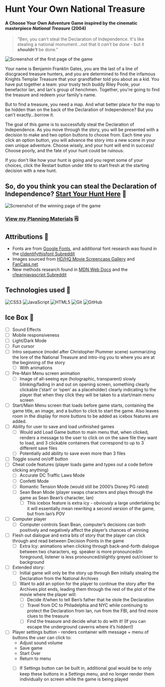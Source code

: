# Hunt Your Own National Treasure

#### A Choose Your Own Adventure Game inspired by the cinematic masterpiece _National Treasure_ (2004)



> "Ben, you can't steal the Declaration of Independence. It's like stealing a national monument...not that it _can't_ be done - but it ***_shouldn't_*** be done."

![Screenshot of the first page of the game](http://natl-treasure-cyoadventure.netlify.app/assets/images/gameScreenshotFirstPage.jpeg)

Your name is Benjamin Franklin Gates, you are the last of a line of discgraced treasure hunters, and you are determined to find the infamous Knights Templar Treasure that your grandfather told you about as a kid. You have put together a team: your trusty tech buddy Riley Poole, your benefactor Ian, and Ian's group of henchmen. Together, you're going to find the treasure and redeem your family's name.

But to find a treasure, you need a map. And what better place for the map to be hidden than on the back of the Declaration of Independence? But you can't exactly...borrow it.

The goal of this game is to successfully steal the Declaration of Independence. As you move through the story, you will be presented with a decision to make and two option buttons to choose from. Each time you click an option button, you will advance the story into a new scene in your own unique adventure. Choose wisely, and your hunt will end in success! Choose poorly, and the fate of your hunt could be ruinous.

If you don't like how your hunt is going and you regret some of your choices, click the Restart button under title to start fresh at the starting decision with a new hunt.

## So, do you think you can steal the Declaration of Independence? [Start Your Hunt Here](http://natl-treasure-cyoadventure.netlify.app "Hunt Your Own National Treasure") 📜

![Screenshot of the winning page of the game](http://natl-treasure-cyoadventure.netlify.app/assets/images/WinnerScreenshot.jpeg)

### [View my Planning Materials](https://docs.google.com/document/d/1ZFDcidKbpyUpEmeshoS9aI2OC8LTM0BoioFQvgvnPTU/edit?usp=sharing "Hunt Your Own National Treasure Planning Materials") 🗒

## Attributions 🙌
* Fonts are from [Google Fonts](https://fonts.google.com/ "Browse Google Fonts"), and additional font research was found in the [r/identifythisfont Subreddit](https://www.reddit.com/r/identifythisfont "r/identifythisfont")
* Images sourced from [HD/HQ Movie Screencaps Gallery](https://kissthemgoodbye.net/movie/thumbnails.php?album=309 "HD/HQ Movie Screencaps Gallery - kissthemgoodbye.net") and [FanCaps.net](https://fancaps.net/ "FanCaps.net")
* New methods research found in [MDN Web Docs](https://developer.mozilla.org/en-US/ "MDN Web Docs") and the [r/learnjavascript Subreddit](https://www.reddit.com/r/learnjavascript "r/learnjavascript") 

## Technologies used 🧰
![CSS3](https://img.shields.io/badge/css3-%231572B6.svg?style=for-the-badge&logo=css3&logoColor=white)
![JavaScript](https://img.shields.io/badge/javascript-%23323330.svg?style=for-the-badge&logo=javascript&logoColor=%23F7DF1E)
![HTML5](https://img.shields.io/badge/html5-%23E34F26.svg?style=for-the-badge&logo=html5&logoColor=white)
![Git](https://img.shields.io/badge/git-%23F05033.svg?style=for-the-badge&logo=git&logoColor=white)
![GitHub](https://img.shields.io/badge/github-%23121011.svg?style=for-the-badge&logo=github&logoColor=white)

## Ice Box 🧊
- [ ] Sound Effects
- [ ] Mobile responsiveness
- [ ] Light/Dark Mode
- [ ] Fun cursor
- [ ] Intro sequence (model after Christopher Plummer scene) summarizing the lore of the National Treasure and intro-ing you to where you are at the beginning of the story 
  - [ ] With animations
- [ ] Pre-Main Menu screen animation
  - [ ] Image of all-seeing eye (holographic, transparent) slowly blinking/fading in and out on opening screen, something clearly clickable (‘start’ or ‘open’ as a placeholder) clearly indicating to the player that when they click they will be taken to a start/main menu screen
- [ ] Start/Main Menu screen that loads before game starts, containing the game title, an image, and a button to click to start the game. Also leaves room in the display for more buttons to be added as icebox features are added.
- [ ] Ability for user to save and load unfinished games
  - [ ] Would add Load Game button to main menu that, when clicked, renders a message to the user to click on on the save file they want to load, and 3 clickable containers that correspond to up to 3 different save files
  - [ ] Potentially add ability to save even more than 3 files
- [ ] Toggle sound on/off button
- [ ] Cheat code features (player loads game and types out a code before clicking anything)
  - [ ] Accurate DC Traffic Laws Mode
  - [ ] Confetti Mode
  - [ ] Romantic Tension Mode (would still be 2000’s Disney PG rated)
  - [ ] Sean Bean Mode (player swaps characters and plays through the game as Sean Bean’s character, Ian)
    - [ ] This icebox feature is extra icy - obviously a large undertaking bc it will essentially mean rewriting a second version of the game, but from Ian’s POV
- [ ] Computer player
  - [ ] Computer controls Sean Bean, computer’s decisions can both positively and negatively affect the player’s chances of winning
- [ ] Flesh out dialogue and extra bits of story that the player can click through and read between Decision Points in the game
  - [ ] Extra Icy: animations when clicking through back-and-forth dialogue between two characters, eg. speaker is more pronounced/in foreground, listener is less pronounced/slightly greyed out/closer to background
- [ ] Extended story:
  - [ ] Initial game will only be the story up through Ben initially stealing the Declaration from the National Archives
  - [ ] Want to add an option for the player to continue the story after the Archives plot ends, leading them through the rest of the plot of the movie where the player will:
    - [ ] Decide if/when to tell Ben’s father that he stole the Declaration
    - [ ] Travel from DC to Philadelphia and NYC while continuing to protect the Declaration from Ian, run from the FBI, and find more clues to the treasure
    - [ ] Find the treasure and decide what to do with it! (If you can escape the underground caverns where it’s hidden!)
- [ ] Player settings button - renders container with message + menu of buttons the user can click to:
  - Adjust sound volume
  - Save game
  - Start Over
  - Return to menu
  - [ ] If Settings button can be built in, additional goal would be to only keep these buttons in a Settings menu, and no longer render them individually on screen while the game is being played


